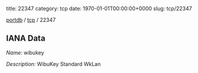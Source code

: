 title: 22347
category: tcp
date: 1970-01-01T00:00:00+0000
slug: tcp/22347

[portdb](/) / [tcp](/category/tcp.html) / 22347


## IANA Data

_Name:_ wibukey

_Description:_ WibuKey Standard WkLan

